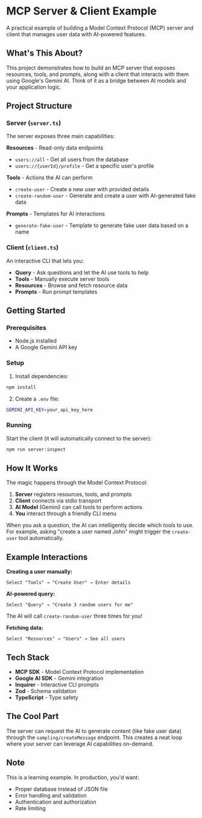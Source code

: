 # MCP Server & Client Example

A practical example of building a Model Context Protocol (MCP) server and client that manages user data with AI-powered features.

## What's This About?

This project demonstrates how to build an MCP server that exposes resources, tools, and prompts, along with a client that interacts with them using Google's Gemini AI. Think of it as a bridge between AI models and your application logic.

## Project Structure

### Server (`server.ts`)

The server exposes three main capabilities:

**Resources** - Read-only data endpoints

- `users://all` - Get all users from the database
- `users://{userId}/profile` - Get a specific user's profile

**Tools** - Actions the AI can perform

- `create-user` - Create a new user with provided details
- `create-random-user` - Generate and create a user with AI-generated fake data

**Prompts** - Templates for AI interactions

- `generate-fake-user` - Template to generate fake user data based on a name

### Client (`client.ts`)

An interactive CLI that lets you:

- **Query** - Ask questions and let the AI use tools to help
- **Tools** - Manually execute server tools
- **Resources** - Browse and fetch resource data
- **Prompts** - Run prompt templates

## Getting Started

### Prerequisites

- Node.js installed
- A Google Gemini API key

### Setup

1. Install dependencies:

```bash
npm install
```

2. Create a `.env` file:

```bash
GEMINI_API_KEY=your_api_key_here
```

### Running

Start the client (it will automatically connect to the server):

```bash
npm run server:inspect
```

## How It Works

The magic happens through the Model Context Protocol:

1. **Server** registers resources, tools, and prompts
2. **Client** connects via stdio transport
3. **AI Model** (Gemini) can call tools to perform actions
4. **You** interact through a friendly CLI menu

When you ask a question, the AI can intelligently decide which tools to use. For example, asking "create a user named John" might trigger the `create-user` tool automatically.

## Example Interactions

**Creating a user manually:**

```
Select "Tools" → "Create User" → Enter details
```

**AI-powered query:**

```
Select "Query" → "Create 3 random users for me"
```

The AI will call `create-random-user` three times for you!

**Fetching data:**

```
Select "Resources" → "Users" → See all users
```

## Tech Stack

- **MCP SDK** - Model Context Protocol implementation
- **Google AI SDK** - Gemini integration
- **Inquirer** - Interactive CLI prompts
- **Zod** - Schema validation
- **TypeScript** - Type safety

## The Cool Part

The server can request the AI to generate content (like fake user data) through the `sampling/createMessage` endpoint. This creates a neat loop where your server can leverage AI capabilities on-demand.

## Note

This is a learning example. In production, you'd want:

- Proper database instead of JSON file
- Error handling and validation
- Authentication and authorization
- Rate limiting

